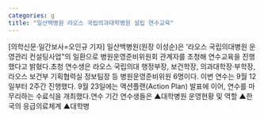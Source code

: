 ```yaml
---
categories: g
title: "일산백병원 라오스 국립의과대학병원 설립 연수교육"
---
```

[의학신문·일간보사=오인규 기자] 일산백병원(원장 이성순)은 ‘라오스 국립의대병원 운영관리 컨설팅사업"의 일환으로 병원운영준비위원회 관계자를 초청해 연수교육을 진행했다고 밝혔다.초청 연수생은 라오스 국립의대 행정부장, 보건학장, 의과대학장·부학장, 라오스 보건부 기획협력실 정보팀장 등 병원운영준비위원 6명이다. 이번 연수는 9월 12일부터 2주간 진행했다. 9월 23일에는 액션플랜(Action Plan) 발표에 이어, 연수를 마무리하는 수료식을 개최했다.연수 기간 연수생들은 ▲대학병원 운영현황 및 역할 ▲한국의 응급의료체계 ▲대학병